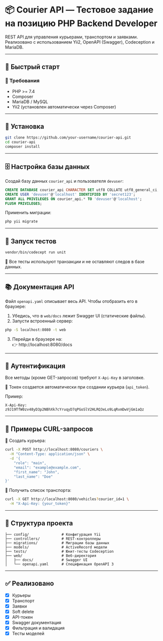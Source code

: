 # 📦 Courier API — Тестовое задание на позицию PHP Backend Developer

REST API для управления курьерами, транспортом и заявками. Реализовано с использованием Yii2, OpenAPI (Swagger), Codeception и MariaDB.

---

## 🚀 Быстрый старт

### 🔧 Требования

- PHP >= 7.4
- Composer
- MariaDB / MySQL
- Yii2 (установлен автоматически через Composer)

---

## 📁 Установка

```bash
git clone https://github.com/your-username/courier-api.git
cd courier-api
composer install
```

---

## 🗄️ Настройка базы данных

Создай базу данных `courier_api` и пользователя `devuser`:

```sql
CREATE DATABASE courier_api CHARACTER SET utf8 COLLATE utf8_general_ci;
CREATE USER 'devuser'@'localhost' IDENTIFIED BY 'secret123';
GRANT ALL PRIVILEGES ON courier_api.* TO 'devuser'@'localhost';
FLUSH PRIVILEGES;
```

Применить миграции:

```bash
php yii migrate
```

---

## 🧪 Запуск тестов

```bash
vendor/bin/codecept run unit
```

🧼 Все тесты используют транзакции и не оставляют следов в базе данных.

---

## 📚 Документация API

Файл `openapi.yaml` описывает весь API. Чтобы отобразить его в браузере:

1. Убедись, что в `web/docs` лежит Swagger UI (статические файлы).
2. Запусти встроенный сервер:

```bash
php -S localhost:8080 -t web
```

3. Перейди в браузере на:  
👉 http://localhost:8080/docs

---

## 🔐 Аутентификация

Все методы (кроме GET-запросов) требуют `X-Api-Key` в заголовке.

📌 Токен создается автоматически при создании курьера (`api_token`).

Пример:

```http
X-Api-Key: z9J19TfW0zv48yD3p2NBhXk7cYruqyD7qPGoSlV2HLRQ3eLo9LqRxmDwVjGm1aQz
```

---

## 🔁 Примеры CURL-запросов

📍 Создать курьера:

```bash
curl -X POST http://localhost:8080/couriers \
  -H "Content-Type: application/json" \
  -d '{
    "role": "main",
    "email": "example@example.com",
    "first_name": "John",
    "last_name": "Doe"
}'
```

📍 Получить список транспорта:

```bash
curl -X GET http://localhost:8080/vehicles?courier_id=1 \
  -H "X-Api-Key: {your_token}"
```

---

## 🧩 Структура проекта

```
├── config/               # Конфигурация Yii
├── controllers/          # REST-контроллеры
├── migrations/           # Миграции базы данных
├── models/               # ActiveRecord модели
├── tests/                # Юнит-тесты Codeception
├── web/                  # Веб-директория
│   ├── docs/             # Swagger UI
│   └── openapi.yaml      # Спецификация OpenAPI 3
```

---

## ✅ Реализовано

- [x] Курьеры
- [x] Транспорт
- [x] Заявки
- [x] Soft delete
- [x] API-токен
- [x] Swagger документация
- [x] Фильтрация и валидация
- [x] Тесты моделей
